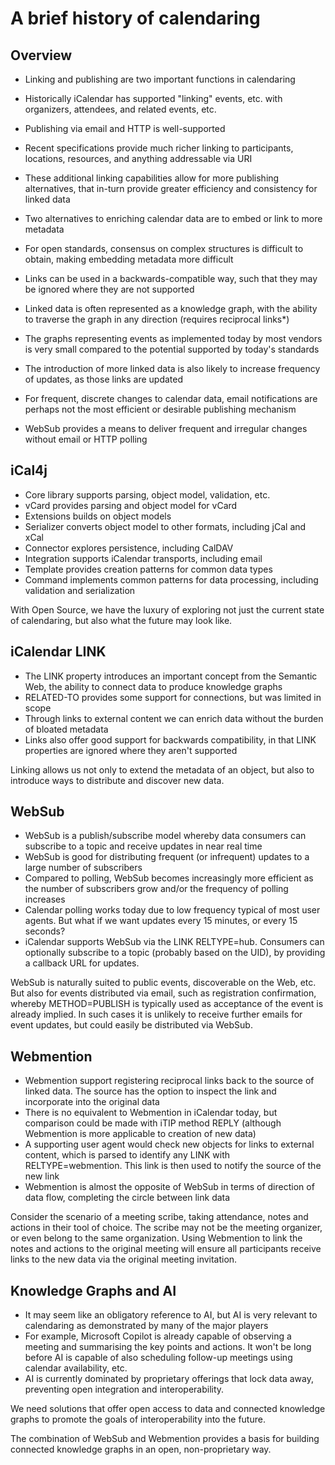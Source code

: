 [Indieweb.org]: https://indieweb.org/
[What is the small web]: https://ar.al/2020/08/07/what-is-the-small-web/
[Pinkback]: https://en.wikipedia.org/wiki/Pingback
[Fighting Webmention spam]: https://brainbaking.com/post/2022/04/fighting-webmention-and-pingback-spam/
[Webmention.io]: https://webmention.io/
[Why I retired Webmention]: https://brainbaking.com/post/2023/05/why-i-retired-my-webmention-server/


# A brief history of calendaring

## Overview

- Linking and publishing are two important functions in calendaring
- Historically iCalendar has supported "linking" events, etc. with organizers, attendees,
and related events, etc.
- Publishing via email and HTTP is well-supported
- Recent specifications provide much richer linking to participants, locations,
resources, and anything addressable via URI
- These additional linking capabilities allow for more publishing alternatives, that
in-turn provide greater efficiency and consistency for linked data

- Two alternatives to enriching calendar data are to embed or link to more metadata
- For open standards, consensus on complex structures is difficult to obtain, making
embedding metadata more difficult 
- Links can be used in a backwards-compatible way, such that they may be ignored where
they are not supported
- Linked data is often represented as a knowledge graph, with the ability to traverse
the graph in any direction (requires reciprocal links*)
- The graphs representing events as implemented today by most vendors is very small
compared to the potential supported by today's standards
- The introduction of more linked data is also likely to increase frequency of updates,
as those links are updated

- For frequent, discrete changes to calendar data, email notifications are perhaps not
the most efficient or desirable publishing mechanism
- WebSub provides a means to deliver frequent and irregular changes without email or
HTTP polling


## iCal4j

* Core library supports parsing, object model, validation, etc.
* vCard provides parsing and object model for vCard
* Extensions builds on object models
* Serializer converts object model to other formats, including jCal and xCal
* Connector explores persistence, including CalDAV
* Integration supports iCalendar transports, including email
* Template provides creation patterns for common data types
* Command implements common patterns for data processing, including validation and serialization

With Open Source, we have the luxury of exploring not just the current state of calendaring, but
also what the future may look like.


## iCalendar LINK

* The LINK property introduces an important concept from the Semantic Web, the ability to connect
data to produce knowledge graphs
* RELATED-TO provides some support for connections, but was limited in scope
* Through links to external content we can enrich data without the burden of bloated metadata
* Links also offer good support for backwards compatibility, in that LINK properties are ignored
where they aren't supported

Linking allows us not only to extend the metadata of an object, but also to introduce ways
to distribute and discover new data.


## WebSub

* WebSub is a publish/subscribe model whereby data consumers can subscribe to a topic and receive
updates in near real time
* WebSub is good for distributing frequent (or infrequent) updates to a large number of subscribers
* Compared to polling, WebSub becomes increasingly more efficient as the number of subscribers grow
and/or the frequency of polling increases
* Calendar polling works today due to low frequency typical of most user agents. But what if we want
updates every 15 minutes, or every 15 seconds?
* iCalendar supports WebSub via the LINK RELTYPE=hub. Consumers can optionally subscribe to a topic
(probably based on the UID), by providing a callback URL for updates.

WebSub is naturally suited to public events, discoverable on the Web, etc. But also for events
distributed via email, such as registration confirmation, whereby METHOD=PUBLISH is typically used
as acceptance of the event is already implied. In such cases it is unlikely to receive further emails
for event updates, but could easily be distributed via WebSub.


## Webmention

* Webmention support registering reciprocal links back to the source of linked data. The source has the
option to inspect the link and incorporate into the original data
* There is no equivalent to Webmention in iCalendar today, but comparison could be made with iTIP method
REPLY (although Webmention is more applicable to creation of new data)
* A supporting user agent would check new objects for links to external content, which is parsed to identify
any LINK with RELTYPE=webmention. This link is then used to notify the source of the new link
* Webmention is almost the opposite of WebSub in terms of direction of data flow, completing the circle
between link data
  
Consider the scenario of a meeting scribe, taking attendance, notes and actions in their tool of choice.
The scribe may not be the meeting organizer, or even belong to the same organization. Using Webmention
to link the notes and actions to the original meeting will ensure all participants receive links to the
new data via the original meeting invitation.


## Knowledge Graphs and AI

* It may seem like an obligatory reference to AI, but AI is very relevant to calendaring as demonstrated
by many of the major players
* For example, Microsoft Copilot is already capable of observing a meeting and summarising the key points
and actions. It won't be long before AI is capable of also scheduling follow-up meetings using calendar
availability, etc.
* AI is currently dominated by proprietary offerings that lock data away, preventing open integration
and interoperability.

We need solutions that offer open access to data and connected knowledge graphs to promote the goals
of interoperability into the future.

The combination of WebSub and Webmention provides a basis for building connected knowledge graphs in
an open, non-proprietary way.
